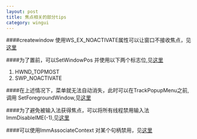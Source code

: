 ```yaml
---
layout: post
title: 焦点相关的部分tips
category: wingui
---
```


####createwindow 使用WS_EX_NOACTIVATE属性可以让窗口不接收焦点，见[这里](http://msdn.microsoft.com/en-us/library/windows/desktop/ff700543\(v=vs.85\).aspx)

####为了置前，可以SetWindowPos 并使用以下两个标志位,见[这里](http://msdn.microsoft.com/en-us/library/windows/desktop/ms633545\(v=vs.85\).aspx)

1. HWND_TOPMOST
2. SWP_NOACTIVATE



####在上述情况下，菜单就无法自动消失，此时可以在TrackPopupMenu之前,调用 SetForegroundWindow,见[这里](http://msdn.microsoft.com/en-us/library/windows/desktop/ms633539\(v=vs.85\).aspx)

####为了避免被输入法获得焦点，可以将所有线程禁用输入法ImmDisableIME(-1),见[这里](http://msdn.microsoft.com/en-us/library/windows/desktop/dd318535\(v=vs.85\).aspx)
 

####可以使用ImmAssociateContext 对某个句柄禁用，见[这里](http://msdn.microsoft.com/en-us/library/windows/desktop/dd318171\(v=vs.85\).aspx)
